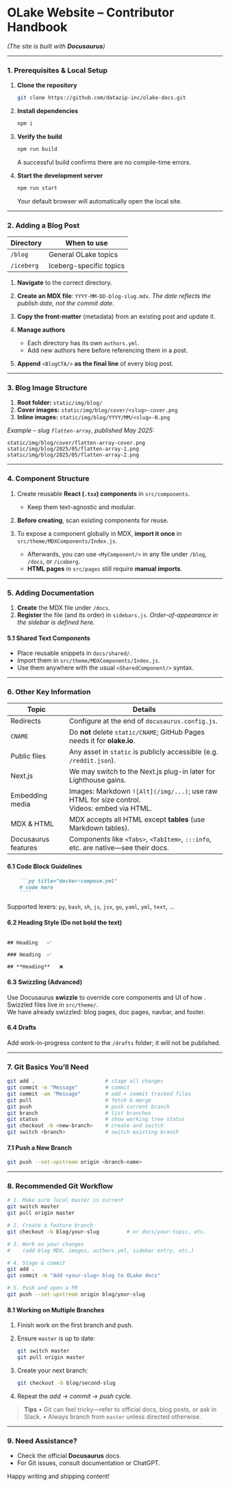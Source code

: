 # OLake Website – Contributor Handbook

*(The site is built with **Docusaurus**)*

---

### 1. Prerequisites & Local Setup

1. **Clone the repository**

   ```bash
   git clone https://github.com/datazip-inc/olake-docs.git
   ```

2. **Install dependencies**

   ```bash
   npm i
   ```

3. **Verify the build**

   ```bash
   npm run build
   ```

   A successful build confirms there are no compile-time errors.

4. **Start the development server**

   ```bash
   npm run start
   ```

   Your default browser will automatically open the local site.

---

### 2. Adding a Blog Post

| Directory  | When to use             |
| ---------- | ----------------------- |
| `/blog`    | General OLake topics    |
| `/iceberg` | Iceberg-specific topics |

1. **Navigate** to the correct directory.
2. **Create an MDX file**: `YYYY-MM-DD-blog-slug.mdx`.
   *The date reflects the publish date, not the commit date.*
3. **Copy the front-matter** (metadata) from an existing post and update it.
4. **Manage authors**

   * Each directory has its own `authors.yml`.
   * Add new authors here before referencing them in a post.
5. **Append** `<BlogCTA/>` **as the final line** of every blog post.

---

### 3. Blog Image Structure

1. **Root folder:** `static/img/blog/`
2. **Cover images:** `static/img/blog/cover/<slug>-cover.png`
3. **Inline images:** `static/img/blog/YYYY/MM/<slug>-N.png`

*Example – slug `flatten-array`, published May 2025:*

```
static/img/blog/cover/flatten-array-cover.png
static/img/blog/2025/05/flatten-array-1.png
static/img/blog/2025/05/flatten-array-2.png
```

---

### 4. Component Structure

1. Create reusable **React (`.tsx`) components** in `src/components`.

   * Keep them text-agnostic and modular.
2. **Before creating**, scan existing components for reuse.
3. To expose a component globally in MDX, **import it once** in
   `src/theme/MDXComponents/Index.js`.

   * Afterwards, you can use `<MyComponent/>` in any file under `/blog`, `/docs`, or `/iceberg`.
   * **HTML pages** in `src/pages` still require **manual imports**.

---

### 5. Adding Documentation

1. **Create** the MDX file under `/docs`.
2. **Register** the file (and its order) in `sidebars.js`.
   *Order-of-appearance in the sidebar is defined here.*

#### 5.1 Shared Text Components

* Place reusable snippets in `docs/shared/`.
* Import them in `src/theme/MDXComponents/Index.js`.
* Use them anywhere with the usual `<SharedComponent/>` syntax.

---

### 6. Other Key Information

| Topic               | Details                                                                                         |
| ------------------- | ----------------------------------------------------------------------------------------------- |
| Redirects           | Configure at the end of `docusaurus.config.js`.                                                 |
| `CNAME`             | Do **not** delete `static/CNAME`; GitHub Pages needs it for **olake.io**.                       |
| Public files        | Any asset in `static` is publicly accessible (e.g. `/reddit.json`).                             |
| Next.js             | We may switch to the Next.js plug-in later for Lighthouse gains.                                |
| Embedding media     | Images: Markdown `![Alt](/img/...)`; use raw HTML for size control.<br/>Videos: embed via HTML. |
| MDX & HTML          | MDX accepts all HTML except **tables** (use Markdown tables).                                   |
| Docusaurus features | Components like `<Tabs>`, `<TabItem>`, `:::info`, etc. are native—see their docs.               |

#### 6.1 Code Block Guidelines

```md
    ```py title="docker-compose.yml"
    # code here
    ````

```

Supported lexers: `py`, `bash`, `sh`, `js`, `jsx`, `go`, `yaml`, `yml`, `text`, …

#### 6.2 Heading Style (Do **not** bold the text)
```

## Heading   ✅

### Heading  ✅

## **Heading**   ❌

```

#### 6.3 Swizzling (Advanced)
Use Docusaurus **swizzle** to override core components and UI of how . Swizzled files live in `src/theme/`.  
We have already swizzled: blog pages, doc pages, navbar, and footer.

#### 6.4 Drafts
Add work-in-progress content to the `/drafts` folder; it will not be published.

---

### 7. Git Basics You’ll Need

```bash
git add .                       # stage all changes
git commit -m "Message"         # commit
git commit -am "Message"        # add + commit tracked files
git pull                        # fetch & merge
git push                        # push current branch
git branch                      # list branches
git status                      # show working tree status
git checkout -b <new-branch>    # create and switch
git switch <branch>             # switch existing branch
```

#### 7.1 Push a New Branch

```bash
git push --set-upstream origin <branch-name>
```

---

### 8. Recommended Git Workflow

```bash
# 1. Make sure local master is current
git switch master
git pull origin master

# 2. Create a feature branch
git checkout -b blog/your-slug         # or docs/your-topic, etc.

# 3. Work on your changes
#    (add blog MDX, images, authors.yml, sidebar entry, etc.)

# 4. Stage & commit
git add .
git commit -m "Add <your-slug> blog to OLake docs"

# 5. Push and open a PR
git push --set-upstream origin blog/your-slug
```

#### 8.1 Working on Multiple Branches

1. Finish work on the first branch and push.

2. Ensure `master` is up to date:

   ```bash
   git switch master
   git pull origin master
   ```

3. Create your next branch:

   ```bash
   git checkout -b blog/second-slug
   ```

4. Repeat the *add → commit → push* cycle.

> **Tips**
> • Git can feel tricky—refer to official docs, blog posts, or ask in Slack.
> • Always branch from `master` unless directed otherwise.

---

### 9. Need Assistance?

* Check the official **Docusaurus** docs.
* For Git issues, consult documentation or ChatGPT.

Happy writing and shipping content!

